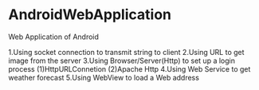 AndroidWebApplication
=====================

Web Application of Android

1.Using socket connection to transmit string to client
2.Using URL to get image from the server
3.Using Browser/Server(Http) to set up a login process
(1)HttpURLConnetion
(2)Apache Http
4.Using Web Service to get weather forecast
5.Using WebView to load a Web address

